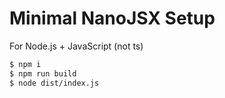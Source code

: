 # Minimal NanoJSX Setup

For Node.js + JavaScript (not ts)

```bash
$ npm i
$ npm run build
$ node dist/index.js
```
